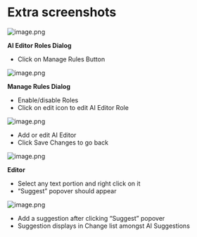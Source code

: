 # Extra screenshots

![image.png](Extra%20screenshots%202851ab2074db800cbc06db0cf692c64d/image.png)

**AI Editor Roles Dialog**

- Click on Manage Rules Button

![image.png](Extra%20screenshots%202851ab2074db800cbc06db0cf692c64d/image%201.png)

**Manage Rules Dialog**

- Enable/disable Roles
- Click on edit icon to edit AI Editor Role

![image.png](Extra%20screenshots%202851ab2074db800cbc06db0cf692c64d/image%202.png)

- Add or edit AI Editor
- Click Save Changes to go back

![image.png](Extra%20screenshots%202851ab2074db800cbc06db0cf692c64d/image%203.png)

**Editor**

- Select any text portion and right click on it
- “Suggest” popover should appear

![image.png](Extra%20screenshots%202851ab2074db800cbc06db0cf692c64d/image%204.png)

- Add a suggestion after clicking “Suggest” popover
- Suggestion displays in Change list amongst AI Suggestions